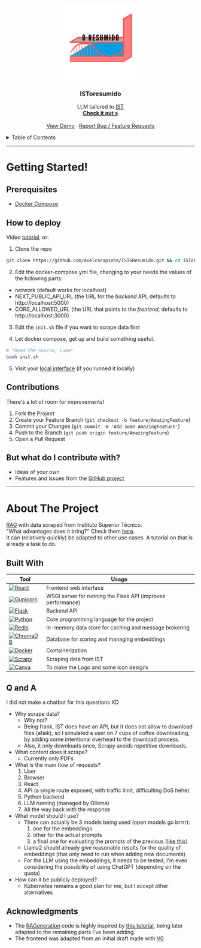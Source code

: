 <a id="readme-top"></a>

<!-- PROJECT LOGO -->
<br />
<div align="center">
  <a href="https://github.com/axelcarapinha/ISToResumido">
    <img src="00_resources/logo_rounded.png" alt="Logo" width="200" height="200">
  </a>

<h3 align="center">ISToresumido</h3>
  <p align="center">
    LLM tailored to <a href="https://tecnico.ulisboa.pt/en/">IST</a>
    <br />
    <a href="https://istoresumido.axelamc.com"><strong>Check it out »</strong></a>
    <br />
    <br />
    <a href="https://www.youtube.com/watch?v=dQw4w9WgXcQ">View Demo</a>
    &middot;
    <a href="https://github.com/axelcarapinha/ISToResumido/issues/new">Report Bug / Feature Requests</a>
  </p>
</div>

<!-- TABLE OF CONTENTS -->
<details>
  <summary>Table of Contents</summary>
  <ol>
    <li>
      <a href="#getting-started">Getting Started</a>
      <ul>
        <li><a href="#prerequisites">Prerequisites</a></li>
        <li><a href="#running-locally">Running locally</a></li>
        <li><a href="#contributions">Contributions</a></li>
      </ul>
    </li>
    <li>
      <a href="#about-the-project">About The Project!</a>
      <ul>
        <li><a href="#built-with">Built With</a></li>
        <li><a href="#q-and-a">Q and A</a></li>
        <li><a href="#license">License</a></li>
        <li><a href="#acknowledgments">Acknowledgments</a></li>
      </ul>
    </li>
  </ol>
</details>

---
# Getting Started!

## Prerequisites
- <a href="https://docs.docker.com/compose/install/">Docker Compose</a>

## How to deploy
Video <a href="https://www.youtube.com/watch?v=dQw4w9WgXcQ">tutorial</a>, or:
1. Clone the repo

```bash
git clone https://github.com/axelcarapinha/ISToResumido.git && cd ISToResumido
```

2. Edit the docker-compose.yml file, changing to your needs the values of the following parts:
- network (default works for localhost)
- NEXT_PUBLIC_API_URL (the URL for the _backend_ API, defaults to http://localhost:5000)
- CORS_ALLOWED_URL (the URL that points to the _frontend_, defaults to http://localhost:3000)

3. Edit the `init.sh` file if you want to scrape data first

4. Let docker compose, get up and build something useful.
```bash
# "Read the source, Luke"
bash init.sh
```

5. Visit your <a href="http://localhost:3000">local interface</a> (if you runned it locally)

## Contributions
There's a lot of room for improvements!

1. Fork the Project
2. Create your Feature Branch (`git checkout -b feature/AmazingFeature`)
3. Commit your Changes (`git commit -m 'Add some AmazingFeature'`)
4. Push to the Branch (`git push origin feature/AmazingFeature`)
5. Open a Pull Request


## But what do I contribute with?
- Ideas of your own
- Features and issues from the [GitHub project](https://github.com/users/axelcarapinha/projects/11)


---

# About The Project
<a href="https://en.wikipedia.org/wiki/Retrieval-augmented_generation">RAG</a> with data scraped from <a>Instituto Superior Técnico</a>. <br/>
"What advantages does it bring?" Check them <a href="https://istoresumido.axelamc.com">here</a>.
<br/>
It can (relatively quickly) be adapted to other use cases. A tutorial on that is already a task to do.<br/>


## Built With

| Tool           | Usage                                                               |
|----------------|---------------------------------------------------------------------|
| [![React][React]][React-url]      | Frontend web interface                           |
| [![Gunicorn][Gunicorn]][Gunicorn-url] | WSGI server for running the Flask API (improves performance) |
| [![Flask][Flask]][Flask-url]      | Backend API                                      |
| [![Python][Python]][Python-url]   | Core programming language for the project        |
| [![Redis][Redis]][Redis-url]      | In-memory data store for caching and message brokering |
| [![ChromaDB][ChromaDB]][ChromaDB-url] | Database for storing and managing embeddings |
| [![Docker][Docker]][Docker-url]   | Containerization 
| [![Scrapy][Scrapy]][Scrapy-url]  | Scraping data from IST                            |
| [![Canva][Canva]][Canva-url]      | To make the Logo and some icon designs           |



## Q and A
I did not make a chatbot for this questions XD

- Why scrape data?
  - Why not?
  - Being frank, IST does have an API, but it does not allow to download files (afaik), so I simulated a user on 7 cups of coffee downloading, by adding some intentional overhead to the download process.
  - Also, it only downloads once, Scrapy avoids repetitive downloads.
- What content does it scrape?
  - Currently only PDFs
- What is the main flow of requests?
  1. User
  2. Browser
  3. React
  4. API (a single route exposed, with traffic limit, difficulting DoS hehe)
  5. Python backend
  6. LLM running (managed by Ollama)
  7. All the way back with the response
- What model should I use?
  - There can actually be 3 models being used (open models go brrrr):
    1. one for the embeddings
    2. other for the actual prompts
    3. a final one for evaluating the prompts of the previous (<a href="https://humornama.com/wp-content/uploads/2021/01/Obama-Awarding-Obama-meme-template.jpg">like this</a>)
  - Llama2 should already give reasonable results for the quality of embeddings (that only need to run when adding new documents)
  - For the LLM using the embeddings, it needs to be tested, I'm even considering the possibility of using ChatGPT (depending on the quota)
- How can it be publicly deployed?
  - Kubernetes remains a good plan for me, but I accept other alternatives

## Acknowledgments
- The <a href="./backend//RAGeneration/">RAGeneration</a> code is highly inspired by [this tutorial](https://www.youtube.com/watch?v=2TJxpyO3ei4), being later adapted to the remaining parts I've been adding.
- The frontend was adapted from an initial draft made with <a href="https://v0.dev/">V0</a>


[Scrapy]: https://img.shields.io/badge/Scrapy-00B140?style=for-the-badge&logo=scrapy&logoColor=white
[Scrapy-url]: https://scrapy.org/

[Canva]: https://img.shields.io/badge/Canva-00C4CC?style=for-the-badge&logo=canva&logoColor=white
[Canva-url]: https://www.canva.com/

[Flask]: https://img.shields.io/badge/Flask-000000?style=for-the-badge&logo=flask&logoColor=white
[Flask-url]: https://flask.palletsprojects.com/en/stable/

[Python]: https://img.shields.io/badge/Python-3776AB?style=for-the-badge&logo=python&logoColor=white
[Python-url]: https://www.python.org/

[ChromaDB]: https://img.shields.io/badge/ChromaDB-FF6B6B?style=for-the-badge&logo=database&logoColor=white
[ChromaDB-url]: https://www.trychroma.com/

[Gunicorn]: https://img.shields.io/badge/Gunicorn-5A5A5A?style=for-the-badge&logo=gunicorn&logoColor=white
[Gunicorn-url]: https://gunicorn.org/

[Redis]: https://img.shields.io/badge/Redis-DC382D?style=for-the-badge&logo=redis&logoColor=white
[Redis-url]: https://redis.io/

[Docker]: https://img.shields.io/badge/Docker-2496ED?style=for-the-badge&logo=docker&logoColor=white
[Docker-url]: https://www.docker.com/

[React]: https://img.shields.io/badge/React-20232A?style=for-the-badge&logo=react&logoColor=61DAFB
[React-url]: https://react.dev/
